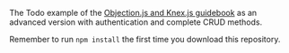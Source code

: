 The Todo example of the [Objection.js and Knex.js guidebook](https://leanpub.com/objectionjsandknexjsguidebook/) as an advanced version with authentication and complete CRUD methods.

Remember to run `npm install` the first time you download this repository.